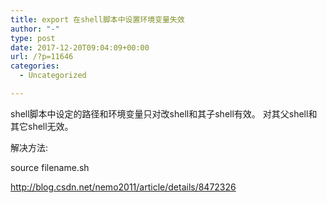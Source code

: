 ```yaml
---
title: export 在shell脚本中设置环境变量失效
author: "-"
type: post
date: 2017-12-20T09:04:09+00:00
url: /?p=11646
categories:
  - Uncategorized

---
```

shell脚本中设定的路径和环境变量只对改shell和其子shell有效。 对其父shell和其它shell无效。

解决方法: 

source filename.sh

http://blog.csdn.net/nemo2011/article/details/8472326